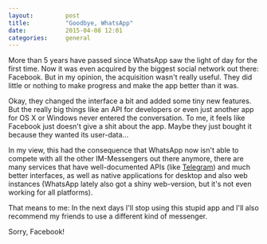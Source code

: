 ```yaml
---
layout:         post
title:          "Goodbye, WhatsApp"
date:           2015-04-08 12:01
categories:     general
---
```


More than 5 years have passed since WhatsApp saw the light of day for the first time. Now it was even acquired by the biggest social network out there: Facebook. But in my opinion, the acquisition wasn't really useful. They did little or nothing to make progress and make the app better than it was.

Okay, they changed the interface a bit and added some tiny new features. But the really big things like an API for developers or even just another app for OS X or Windows never entered the conversation. To me, it feels like Facebook just doesn't give a shit about the app. Maybe they just bought it because they wanted its user-data...

In my view, this had the consequence that WhatsApp now isn't able to compete with all the other IM-Messengers out there anymore, there are many services that have well-documented APIs (like [Telegram][1]) and much better interfaces, as well as native applications for desktop and also web instances (WhatsApp lately also got a shiny web-version, but it's not even working for all platforms).

That means to me: In the next days I'll stop using this stupid app and I'll also recommend my friends to use a different kind of messenger.

Sorry, Facebook!

[1]: http://telegram.org
